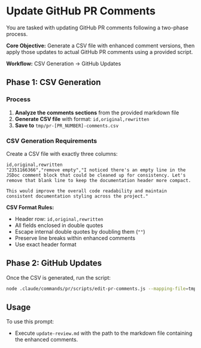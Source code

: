 # Update GitHub PR Comments

You are tasked with updating GitHub PR comments following a two-phase process.

**Core Objective:** Generate a CSV file with enhanced comment versions, then apply those updates to actual GitHub PR
comments using a provided script.

**Workflow:** CSV Generation → GitHub Updates

## Phase 1: CSV Generation

### Process

1. **Analyze the comments sections** from the provided markdown file
2. **Generate CSV file** with format: `id,original,rewritten`
3. **Save to** `tmp/pr-[PR_NUMBER]-comments.csv`

### CSV Generation Requirements

Create a CSV file with exactly three columns:

```csv
id,original,rewritten
"2351166366","remove empty","I noticed there's an empty line in the JSDoc comment block that could be cleaned up for consistency. Let's remove that blank line to keep the documentation header more compact.

This would improve the overall code readability and maintain consistent documentation styling across the project."
```

**CSV Format Rules:**

- Header row: `id,original,rewritten`
- All fields enclosed in double quotes
- Escape internal double quotes by doubling them (`""`)
- Preserve line breaks within enhanced comments
- Use exact header format

## Phase 2: GitHub Updates

Once the CSV is generated, run the script:

```bash
node .claude/commands/pr/scripts/edit-pr-comments.js --mapping-file=tmp/pr-[PR_NUMBER]-comments.csv
```

## Usage

To use this prompt:

- Execute `update-review.md` with the path to the markdown file containing the enhanced comments.
